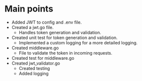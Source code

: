 # Main points

- Added JWT to config and .env file.
- Created a jwt.go file.
    - Handles token generation and validation.
- Created unit test for token generation and validation.
    - Implemented a custom logging for a more detailed logging.
- Created middleware.go
    - File to validate the token in incoming requests.
- Created test for middleware.go
- Created jwt_validator.go
    - Created testing
    - Added logging